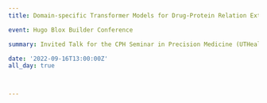 ```yaml
---
title: Domain-specific Transformer Models for Drug-Protein Relation Extraction

event: Hugo Blox Builder Conference

summary: Invited Talk for the CPH Seminar in Precision Medicine (UTHealth-Houston)

date: '2022-09-16T13:00:00Z'
all_day: true



---
```


<!-- ![png](output_1_0.png) -->

<!-- 

```python
from IPython.core.display import Image
Image('https://www.python.org/static/community_logos/python-logo-master-v3-TM-flattened.png')
```

    
![png](output_1_0.png)
    

```python
print("Welcome to Academic!")
```

    Welcome to Academic!

## Organize your notebooks

Place the notebooks that you would like to publish in a `notebooks` folder at the root of your website.

## Import the notebooks into your site

```bash
pipx install academic
academic import 'notebooks/**.ipynb' content/post/ --verbose
```

The notebooks will be published to the folder you specify above. In this case, they will be published to your `content/post/` folder.  -->
